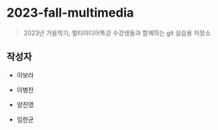 # 2023-fall-multimedia

> 2023년 가을학기, 멀티미디어특강 수강생들과 함께하는 git 실습용 저장소

## 작성자

- 이보라

- 이병찬

- 양진영

- 임한균
